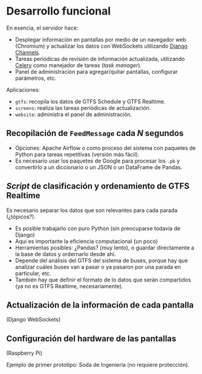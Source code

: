 # Desarrollo funcional

En esencia, el servidor hace:

- Desplegar información en pantallas por medio de un navegador web (Chromium) y actualizar los datos con WebSockets utilizando [Django Channels](https://channels.readthedocs.io/en/latest/).
- Tareas periódicas de revisión de información actualizada, utilizando [Celery](https://docs.celeryq.dev/en/stable/index.html) como manejador de tareas (_task manager_).
- Panel de administración para agregar/quitar pantallas, configurar parámetros, etc.

Aplicaciones:

- `gtfs`: recopila los datos de GTFS Schedule y GTFS Realtime.
- `screens`: realiza las tareas periódicas de actualización.
- `website`: administra el panel de administración.

## Recopilación de `FeedMessage` cada $N$ segundos
  - Opciones: Apache Airflow o como proceso del sistema con paquetes de Python para tareas repetitivas (versión más fácil).
  - Es necesario usar los paquetes de Google para procesar los `.pb` y convertirlo a un diccionario o un JSON o un DataFrame de Pandas.

## *Script* de clasificación y ordenamiento de GTFS Realtime

Es necesario separar los datos que son relevantes para cada parada (¿tópicos?).

- Es posible trabajarlo con puro Python (sin preocuparse todavía de Django)
- Aquí es importante la eficiencia computacional (un poco)
- Herramientas posibles: ¿Pandas? (muy lento), o guardar directamente a la base de datos y ordernarlo desde ahí.
- Depende del análisis del GTFS del sistema de buses, porque hay que analizar cuáles buses van a pasar o ya pasaron por una parada en particular, etc.
- También hay que definir el formato de lo datos que serán compartidos (ya no es GTFS Realtime, necesariamente).

## Actualización de la información de cada pantalla 

(Django WebSockets)

## Configuración del hardware de las pantallas 

(Raspberry Pi)

Ejemplo de primer prototipo: Soda de Ingeniería (no requiere protección).
